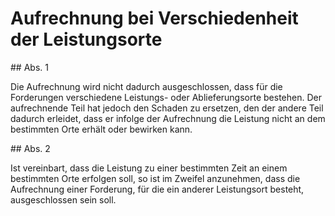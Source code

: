 # Aufrechnung bei Verschiedenheit der Leistungsorte



\#\# Abs. 1

 Die Aufrechnung wird nicht dadurch ausgeschlossen, dass für die Forderungen verschiedene Leistungs\- oder Ablieferungsorte bestehen. Der aufrechnende Teil hat jedoch den Schaden zu ersetzen, den der andere Teil dadurch erleidet, dass er infolge der Aufrechnung die Leistung nicht an dem bestimmten Orte erhält oder bewirken kann.

\#\# Abs. 2

 Ist vereinbart, dass die Leistung zu einer bestimmten Zeit an einem bestimmten Orte erfolgen soll, so ist im Zweifel anzunehmen, dass die Aufrechnung einer Forderung, für die ein anderer Leistungsort besteht, ausgeschlossen sein soll. 

